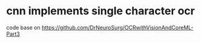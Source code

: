 # cnn implements single character ocr

code base on https://github.com/DrNeuroSurg/OCRwithVisionAndCoreML-Part3

